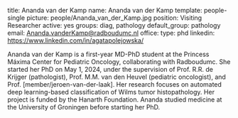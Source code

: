 title: Ananda van der Kamp
name: Ananda van der Kamp
template: people-single
picture: people/Ananda_van_der_Kamp.jpg
position: Visiting Researcher
active: yes
groups: diag, pathology
default_group: pathology
email: Ananda.vanderKamp@radboudumc.nl
office: 
type: phd
linkedin: https://www.linkedin.com/in/agatapolejowska/

Ananda van der Kamp is a first-year MD-PhD student at the Princess Máxima Center for Pediatric Oncology, collaborating with Radboudumc. She started her PhD on May 1, 2024, under the supervision of Prof. R.R. de Krijger (pathologist), Prof. M.M. van den Heuvel (pediatric oncologist), and Prof. [member/jeroen-van-der-laak]. Her research focuses on automated deep learning-based classification of Wilms tumor histopathology. Her project is funded by the Hanarth Foundation. Ananda studied medicine at the University of Groningen before starting her PhD.